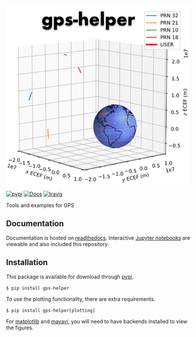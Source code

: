 ![Logo](logo_hi.png)

[![pypi](https://img.shields.io/pypi/v/gps_helper.svg)](https://pypi.python.org/pypi/gps_helper)
[![Docs](https://readthedocs.org/projects/gps-helper/badge/?version=latest)](http://gps-helper.readthedocs.io/en/latest/?badge=latest)
[![travis](https://travis-ci.com/gps-helper/gps-helper.svg?branch=master)](https://travis-ci.org/gps-helper/gps-helper)

Tools and examples for GPS

## Documentation

Documentation is hosted on [readthedocs](https://gps-helper.readthedocs.io). Interactive 
[Jupyter notebooks](https://gps-helper.readthedocs.io/en/latest/nb_examples.html) are viewable and also included this 
repository.

## Installation

This package is available for download through [pypi](https://pypi.org/project/gps-helper/).

```commandline
$ pip install gps-helper
```

To use the plotting functionality, there are extra requirements.

```commandline
$ pip install gps-helper[plotting]
```

For [matplotlib](https://matplotlib.org/users/installing.html) and [mayavi](https://docs.enthought.com/mayavi/mayavi/installation.html), 
you will need to have backends installed to view the figures.